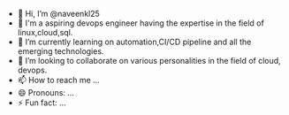 - 👋 Hi, I’m @naveenkl25
- 👀 I'm a aspiring devops engineer having the expertise in the field of linux,cloud,sql.
- 🌱 I’m currently learning on automation,CI/CD pipeline and all the emerging technologies.
- 💞️ I’m looking to collaborate on various personalities in the field of cloud, devops.
- 📫 How to reach me ...
- 😄 Pronouns: ...
- ⚡ Fun fact: ...

<!---
naveenkl25/naveenkl25 is a ✨ special ✨ repository because its `README.md` (this file) appears on your GitHub profile.
You can click the Preview link to take a look at your changes.
--->
